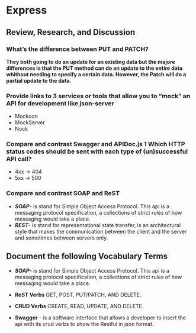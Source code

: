 # Express

## Review, Research, and Discussion

### What’s the difference between PUT and PATCH?
**They both going to do an update for an existing data but the majore differences is that the PUT method can do an update to the entire data whithout needing to specify a certain data. However, the Patch will do a partial update to the data.**

### Provide links to 3 services or tools that allow you to “mock” an API for development like json-server
- Mockoon
- MockServer
- Nock

### Compare and contrast Swagger and APIDoc.js 1 Which HTTP status codes should be sent with each type of (un)successful API call?
- 4xx -> 404
- 5xx -> 500

### Compare and contrast SOAP and ReST
- ***SOAP-*** is stand for Simple Object Access Protocol. This api is a messaging protocol specification, a collections of strict rules of how messaging would take a place.
- ***REST-*** is stand for representational state transfer, is an architectural style that makes the communication between the client and the server and sometimes between servers only.


## Document the following Vocabulary Terms

- ***SOAP-*** is stand for Simple Object Access Protocol. This api is a messaging protocol specification, a collections of strict rules of how messaging would take a place.

- **ReST Verbs** GET, POST, PUT/PATCH, AND DELETE.

- **CRUD Verbs** CREATE, READ, UPDATE, AND DELETE.

- **Swagger** - is a software interface that allows a developer to insert the api with its crud verbs to show the Restful in json format.